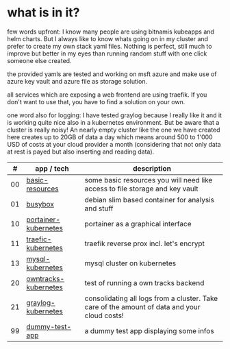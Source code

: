 # what is in it?

few words upfront: I know many people are using bitnamis kubeapps and helm charts. But I always like to know whats going on in my cluster and prefer to create my own stack yaml files. Nothing is perfect, still much to improve but better in my eyes than running random stuff with one click someone else created.

the provided yamls are tested and working on msft azure and make use of azure key vault and azure file as storage solution.

all services which are exposing a web frontend are using traefik. If you don't want to use that, you have to find a solution on your own.

one word also for logging: I have tested graylog because I really like it and it is working quite nice also in a kubernetes environment. But be aware that a cluster is really noisy! An nearly empty cluster like the one we have created here creates up to 20GB of data a day which means around 500 to 1'000 USD of costs at your cloud provider a month (considering that not only data at rest is payed but also inserting and reading data).


| # | app / tech  | description  |
|---|---|---|
| 00 | [basic-resources](https://github.com/avengers-of-dev/collectors-edition/blob/master/004-kubernetes/00-basic-resources.yml) | some basic resources you will need like access to file storage and key vault|
| 01 | [busybox](https://github.com/avengers-of-dev/collectors-edition/blob/master/01-busybox.yml) | debian slim based container for analysis and stuff |
| 10 | [portainer-kubernetes](https://github.com/avengers-of-dev/collectors-edition/blob/master/004-kubernetes/10-portainer-kubernetes.yml) | portainer as a graphical interface |
| 11 | [traefic-kubernetes](https://github.com/avengers-of-dev/collectors-edition/blob/master/004-kubernetes/11-traefic-kubernetes.yml) | traefik reverse prox incl. let's encrypt |
| 13 | [mysql-kubernetes](https://github.com/avengers-of-dev/collectors-edition/blob/master/004-kubernetes/13-mysql-kubernetes.yml) | mysql cluster on kubernetes |
| 20 | [owntracks-kubernetes](https://github.com/avengers-of-dev/collectors-edition/blob/master/004-kubernetes/20-owntracks-mosquitto-kubernetes.yml) | test of running a own tracks backend |
| 21 | [graylog-kubernetes](https://github.com/avengers-of-dev/collectors-edition/blob/master/004-kubernetes/21-graylog-kubernetes.yml) | consolidating all logs from a cluster. Take care of the amount of data and your cloud costs! |
| 99 | [dummy-test-app](https://github.com/avengers-of-dev/collectors-edition/blob/master/004-kubernetes/99-dummy-test-app.yml) | a dummy test app displaying some infos |
